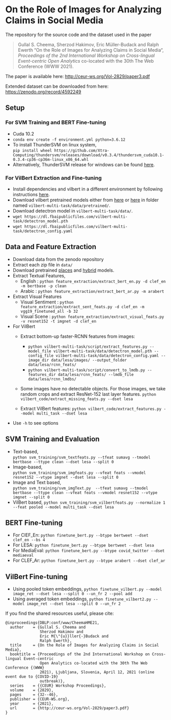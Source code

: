 # On the Role of Images for Analyzing Claims in Social Media

The repository for the source code and the dataset used in the paper

> Gullal S. Cheema, Sherzod Hakimov, Eric Müller-Budack and Ralph Ewerth “On the Role of Images for Analyzing Claims in Social Media“, *Proceedings of the 2nd International Workshop on Cross-lingual Event-centric Open Analytics* co-located with the 30th The Web Conference (WWW 2021).

The paper is available here: http://ceur-ws.org/Vol-2829/paper3.pdf

Extended dataset can be downloaded from here: https://zenodo.org/record/4592249

## Setup
### For SVM Training and BERT Fine-tuning
- Cuda 10.2
- `conda env create -f environment.yml python=3.6.12`
- To install ThunderSVM on linux system,  
`pip install wheel https://github.com/Xtra-Computing/thundersvm/releases/download/v0.3.4/thundersvm_cuda10.1-0.3.4-cp36-cp36m-linux_x86_64.whl`
- Alternatively, ThunderSVM release for windows can be found [here](https://github.com/Xtra-Computing/thundersvm/releases).

### For VilBert Extraction and Fine-tuning
- Install dependencies and vilbert in a different environment by following instructions [here](https://github.com/facebookresearch/vilbert-multi-task/tree/9d645085b54fac6a781257133edabefdfb23e547).
- Download vilbert pretrained models either from [here](https://github.com/facebookresearch/vilbert-multi-task/tree/9d645085b54fac6a781257133edabefdfb23e547) or [here](https://github.com/jiasenlu/vilbert_beta) in folder named `vilbert-multi-task/data/pretrained/`.
- Download detectron model in `vilbert-multi-task/data/`.
- `wget https://dl.fbaipublicfiles.com/vilbert-multi-task/detectron_model.pth`
- `wget https://dl.fbaipublicfiles.com/vilbert-multi-task/detectron_config.yaml`

## Data and Feature Extraction
- Download data from the zenodo repository
- Extract each zip file in `data/`
- Download pretrained [places](https://drive.google.com/file/d/1ARP8GS5LMGYc8T8lFTuYkBl9I9kJoIiL/view?usp=sharing) and [hybrid](https://drive.google.com/file/d/1i2NjrxRwQ3IQDrzmrmQEbCEOb8H6HXgM/view?usp=sharing) models.
- Extract Textual Features,
    - English : `python feature_extraction/extract_bert_en.py -d clef_en -m bertbase -p clean`
    - Arabic : `python feature_extraction/extract_bert_ar.py -m arabert`
- Extract Visual Features
    - Visual Sentiment : `python feature_extraction/extract_sent_feats.py -d clef_en -m vgg19_finetuned_all -b 32`
    - Visual Scene : `python feature_extraction/extract_visual_feats.py -v resnet152 -t imgnet -d clef_en`
- For VilBert
    - Extract bottom-up faster-RCNN features from images:
        - `python vilbert-multi-task/script/extract_features.py --model_file vilbert-multi-task/data/detectron_model.pth --config_file vilbert-multi-task/data/detectron_config.yaml --image_dir data/lesa/images/ --output_folder data/lesa/rcnn_feats/`
        - `python vilbert-multi-task/script/convert_to_lmdb.py --features_dir data/lesa/rcnn_feats/ --lmdb_file data/lesa/rcnn_lmdbs/`

    - Some images have no detectable objects. For those images, we take random crops and extract ResNet-152 last layer features. `python vilbert_code/extract_missing_feats.py --dset lesa`
    - Extract VilBert features: `python vilbert_code/extract_features.py --model multi_task --dset lesa`
- Use `-h` to see options

## SVM Training and Evaluation
- Text-based,  
`python svm_training/svm_textfeats.py --tfeat sumavg --tmodel bertbase --ttype clean --dset lesa --split 0`
- Image-based,  
`python svm_training/svm_imgfeats.py --vfeat feats --vmodel resnet152 --vtype imgnet --dset lesa --split 0`
- Image and Text based,  
`python svm_training/svm_imgText.py  --tfeat sumavg --tmodel bertbase --ttype clean --vfeat feats --vmodel resnet152 --vtype imgnet --split 0`
- VilBert based, `python svm_training/svm_vilbertfeats.py --normalize 1 --feat pooled --model multi_task --dset lesa`


## BERT Fine-tuning
- For ClEF_En: `python finetune_bert.py --btype bertweet --dset clef_en --bs 4`
- For LESA: `python finetune_bert.py --btype bertweet --dset lesa`
- For MediaEval: `python finetune_bert.py --btype covid_twitter --dset mediaeval`
- For CLEF_Ar: `python finetune_bert.py --btype arabert --dset clef_ar`

## VilBert Fine-tuning
- Using pooled token embeddings, `python finetune_vilbert.py --model image_ret --dset lesa --split 0 --un_fr 2 --pool add`
- Using averaged token embeddings, `python finetune_vilbert2.py --model image_ret --dset lesa --split 0 --un_fr 2`



If you find the shared resources useful, please cite:
```
@inproceedings{DBLP:conf/www/CheemaHME21,
  author    = {Gullal S. Cheema and
               Sherzod Hakimov and
               Eric M{\"{u}}ller{-}Budack and
               Ralph Ewerth},
  title     = {On the Role of Images for Analyzing Claims in Social Media},
  booktitle = {Proceedings of the 2nd International Workshop on Cross-lingual Event-centric
               Open Analytics co-located with the 30th The Web Conference {(WWW}
               2021), Ljubljana, Slovenia, April 12, 2021 (online event due to {COVID-19}
               outbreak)},
  series    = {{CEUR} Workshop Proceedings},
  volume    = {2829},
  pages     = {32--46},
  publisher = {CEUR-WS.org},
  year      = {2021},
  url       = {http://ceur-ws.org/Vol-2829/paper3.pdf}
}
```
